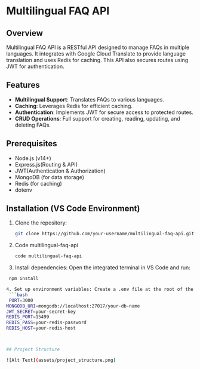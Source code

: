 # Multilingual FAQ API

## Overview

Multilingual FAQ API is a RESTful API designed to manage FAQs in multiple languages. It integrates with Google Cloud Translate to provide language translation and uses Redis for caching. This API also secures routes using JWT for authentication.

## Features

- **Multilingual Support**: Translates FAQs to various languages.
- **Caching**: Leverages Redis for efficient caching.
- **Authentication**: Implements JWT for secure access to protected routes.
- **CRUD Operations**: Full support for creating, reading, updating, and deleting FAQs.

## Prerequisites

- Node.js (v14+)
- Express.js(Routing & API)
- JWT(Authentication & Authorization)
- MongoDB (for data storage)
- Redis (for caching)
- dotenv

## Installation (VS Code Environment)

1. Clone the repository:
   ```bash
   git clone https://github.com/your-username/multilingual-faq-api.git
2. Code multilingual-faq-api
    ```bash
   code multilingual-faq-api
3. Install dependencies: Open the integrated terminal in VS Code and run:
  ```bash
   npm install

4. Set up environment variables: Create a .env file at the root of the project:
   ```bash
   PORT=3000
MONGODB_URI=mongodb://localhost:27017/your-db-name
JWT_SECRET=your-secret-key
REDIS_PORT=15499
REDIS_PASS=your-redis-password
REDIS_HOST=your-redis-host



## Project Structure

![Alt Text](assets/project_structure.png)



